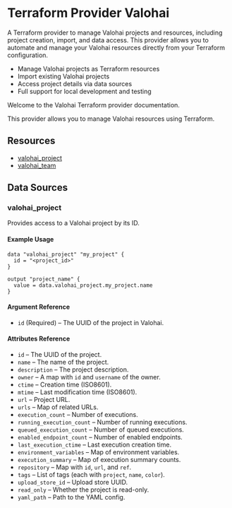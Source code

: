 # Terraform Provider Valohai

A Terraform provider to manage Valohai projects and resources, including project creation, import, and data access. This provider allows you to automate and manage your Valohai resources directly from your Terraform configuration.

- Manage Valohai projects as Terraform resources
- Import existing Valohai projects
- Access project details via data sources
- Full support for local development and testing

Welcome to the Valohai Terraform provider documentation.

This provider allows you to manage Valohai resources using Terraform.

## Resources

- [valohai_project](resources/valohai_project.md)
- [valohai_team](resources/valohai_team.md)

## Data Sources

### valohai_project

Provides access to a Valohai project by its ID.

#### Example Usage

```hcl
data "valohai_project" "my_project" {
  id = "<project_id>"
}

output "project_name" {
  value = data.valohai_project.my_project.name
}
```

#### Argument Reference

- `id` (Required) – The UUID of the project in Valohai.

#### Attributes Reference

- `id` – The UUID of the project.
- `name` – The name of the project.
- `description` – The project description.
- `owner` – A map with `id` and `username` of the owner.
- `ctime` – Creation time (ISO8601).
- `mtime` – Last modification time (ISO8601).
- `url` – Project URL.
- `urls` – Map of related URLs.
- `execution_count` – Number of executions.
- `running_execution_count` – Number of running executions.
- `queued_execution_count` – Number of queued executions.
- `enabled_endpoint_count` – Number of enabled endpoints.
- `last_execution_ctime` – Last execution creation time.
- `environment_variables` – Map of environment variables.
- `execution_summary` – Map of execution summary counts.
- `repository` – Map with `id`, `url`, and `ref`.
- `tags` – List of tags (each with `project`, `name`, `color`).
- `upload_store_id` – Upload store UUID.
- `read_only` – Whether the project is read-only.
- `yaml_path` – Path to the YAML config.
